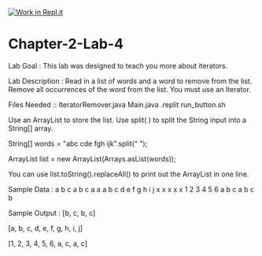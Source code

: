 [![Work in Repl.it](https://classroom.github.com/assets/work-in-replit-14baed9a392b3a25080506f3b7b6d57f295ec2978f6f33ec97e36a161684cbe9.svg)](https://classroom.github.com/online_ide?assignment_repo_id=4388810&assignment_repo_type=AssignmentRepo)
# Chapter-2-Lab-4

Lab Goal :   This lab was designed to teach you more about iterators.


Lab Description :   Read in a list of words and a word to remove from the list.   Remove all occurrences of the word from the list.  You must use an Iterator.



Files Needed ::
IteratorRemover.java
Main.java
.replit
run_button.sh

Use an ArrayList to store the list.
Use split( ) to split the String input into a String[] array.

String[] words = "abc cde fgh ijk".split(" ");   

ArrayList<String> list = new ArrayList<String>(Arrays.asList(words));

You can use list.toString().replaceAll() to print out the ArrayList in one line.


Sample Data : 
a b c a b c a     a
a b c d e f g h i j x x x x     x
1 2 3 4 5 6 a b c a b c     b



Sample Output :
[b, c, b, c]


[a, b, c, d, e, f, g, h, i, j]


[1, 2, 3, 4, 5, 6, a, c, a, c]

